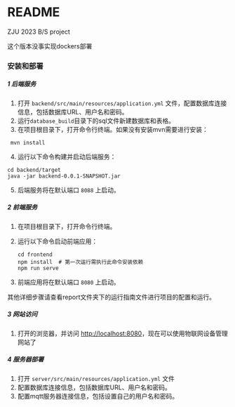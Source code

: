 # README

ZJU 2023 B/S project

这个版本没事实现dockers部署

### 安装和部署

##### 1 后端服务

1. 打开 `backend/src/main/resources/application.yml` 文件，配置数据库连接信息，包括数据库URL、用户名和密码。
2. 运行`database_build`目录下的sql文件新建数据库和表格。
3. 在项目根目录下，打开命令行终端。如果没有安装mvn需要进行安装：

~~~shell
 mvn install
~~~

4. 运行以下命令构建并启动后端服务：

```shell
cd backend/target
java -jar backend-0.0.1-SNAPSHOT.jar
```

5. 后端服务将在默认端口 `8088` 上启动。

##### 2 前端服务

1. 在项目根目录下，打开命令行终端。

2. 运行以下命令启动前端应用：

   ```shell
   cd frontend
   npm install  # 第一次运行需执行此命令安装依赖
   npm run serve
   ```

3. 前端应用将在默认端口 `8080` 上启动。

​	其他详细步骤请查看report文件夹下的运行指南文件进行项目的配置和运行。

##### 3 网站访问

1. 打开的浏览器，并访问 [http://localhost:8080](http://localhost:8080/)，现在可以使用物联网设备管理网站了

##### 4 服务器部署

1.  打开 `server/src/main/resources/application.yml` 文件
   1. 配置数据库连接信息，包括数据库URL、用户名和密码。
   2. 配置mqtt服务器连接信息，包括设置自己的用户名和密码。
